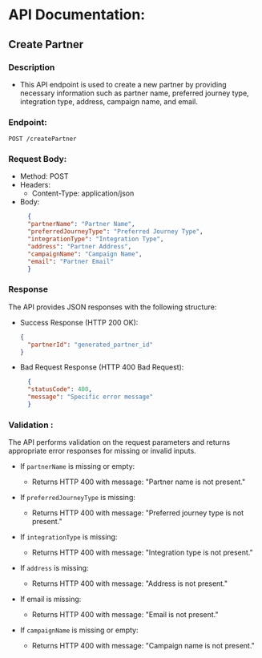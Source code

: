 # API Documentation: 

## Create Partner

### Description
- This API endpoint is used to create a new partner by providing necessary information such as partner name, preferred journey type, integration type, address, campaign name, and email.

### Endpoint:
```plaintext
POST /createPartner
```

### Request Body:

- Method: POST
- Headers:
  * Content-Type: application/json
- Body:
  ```json
    {
    "partnerName": "Partner Name",
    "preferredJourneyType": "Preferred Journey Type",
    "integrationType": "Integration Type",
    "address": "Partner Address",
    "campaignName": "Campaign Name",
    "email": "Partner Email"
    }
  ```

### Response 
The API provides JSON responses with the following structure:

- Success Response (HTTP 200 OK):
  ```json
  {
    "partnerId": "generated_partner_id"
  }
  ```
- Bad Request Response (HTTP 400 Bad Request):
  ```json
    {
    "statusCode": 400,
    "message": "Specific error message"
    }
    ```

### Validation :
The API performs validation on the request parameters and returns appropriate error responses for missing or invalid inputs.

- If `partnerName` is missing or empty:
  - Returns HTTP 400 with message: "Partner name is not present."

- If `preferredJourneyType` is missing:
    - Returns HTTP 400 with message: "Preferred journey type is not present."

- If `integrationType` is missing:
  - Returns HTTP 400 with message: "Integration type is not present."

- If `address` is missing:
  - Returns HTTP 400 with message: "Address is not present."

- If email is missing:
   - Returns HTTP 400 with message: "Email is not present."

- If `campaignName` is missing or empty:
   - Returns HTTP 400 with message: "Campaign name is not present."